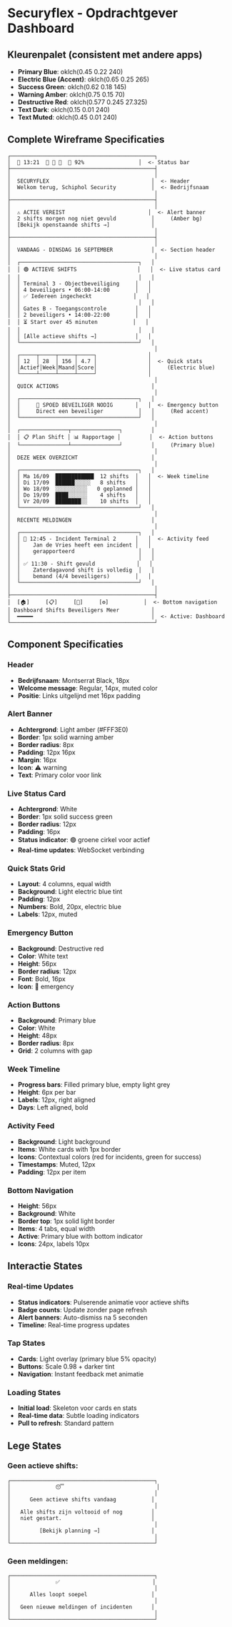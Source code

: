 # Securyflex - Opdrachtgever Dashboard

## Kleurenpalet (consistent met andere apps)
- **Primary Blue**: oklch(0.45 0.22 240)
- **Electric Blue (Accent)**: oklch(0.65 0.25 265)
- **Success Green**: oklch(0.62 0.18 145)
- **Warning Amber**: oklch(0.75 0.15 70)
- **Destructive Red**: oklch(0.577 0.245 27.325)
- **Text Dark**: oklch(0.15 0.01 240)
- **Text Muted**: oklch(0.45 0.01 240)

## Complete Wireframe Specificaties

```
┌─────────────────────────────────────────────┐
│  📍 13:21  📶 📶 📶  🔋 92%                 │  <- Status bar
├─────────────────────────────────────────────┤
│                                             │
│  SECURYFLEX                                │  <- Header
│  Welkom terug, Schiphol Security           │  <- Bedrijfsnaam
│                                             │
├─────────────────────────────────────────────┤
│                                             │
│  ⚠️ ACTIE VEREIST                          │  <- Alert banner
│  2 shifts morgen nog niet gevuld           │     (Amber bg)
│  [Bekijk openstaande shifts →]             │
│                                             │
├─────────────────────────────────────────────┤
│                                             │
│  VANDAAG - DINSDAG 16 SEPTEMBER            │  <- Section header
│                                             │
│  ┌─────────────────────────────────────┐   │
│  │ 🟢 ACTIEVE SHIFTS                   │   │  <- Live status card
│  │                                     │   │
│  │ Terminal 3 - Objectbeveiliging     │   │
│  │ 4 beveiligers • 06:00-14:00        │   │
│  │ ✅ Iedereen ingecheckt             │   │
│  │                                     │   │
│  │ Gates B - Toegangscontrole         │   │
│  │ 2 beveiligers • 14:00-22:00        │   │
│  │ ⏳ Start over 45 minuten           │   │
│  │                                     │   │
│  │ [Alle actieve shifts →]            │   │
│  └─────────────────────────────────────┘   │
│                                             │
│  ┌─────┬─────┬─────┬─────┐                │
│  │ 12  │ 28  │ 156 │ 4.7 │                │  <- Quick stats
│  │Actief│Week│Maand│Score│                │     (Electric blue)
│  └─────┴─────┴─────┴─────┘                │
│                                             │
│  QUICK ACTIONS                             │
│                                             │
│  ┌─────────────────────────────────────┐   │
│  │     🚨 SPOED BEVEILIGER NODIG       │   │  <- Emergency button
│  │     Direct een beveiliger           │   │     (Red accent)
│  └─────────────────────────────────────┘   │
│                                             │
│  ┌───────────────┬───────────────┐         │
│  │ 📋 Plan Shift │ 📊 Rapportage │         │  <- Action buttons
│  └───────────────┴───────────────┘         │     (Primary blue)
│                                             │
│  DEZE WEEK OVERZICHT                       │
│                                             │
│  ┌─────────────────────────────────────┐   │
│  │ Ma 16/09  ████████████  12 shifts  │   │  <- Week timeline
│  │ Di 17/09  ██████░░░░░   8 shifts   │   │
│  │ Wo 18/09  ░░░░░░░░░░   0 geplanned │   │
│  │ Do 19/09  ████░░░░░░    4 shifts   │   │
│  │ Vr 20/09  ████████░░    10 shifts  │   │
│  └─────────────────────────────────────┘   │
│                                             │
│  RECENTE MELDINGEN                         │
│                                             │
│  ┌─────────────────────────────────────┐   │
│  │ 🔴 12:45 - Incident Terminal 2      │   │  <- Activity feed
│  │    Jan de Vries heeft een incident │   │
│  │    gerapporteerd                    │   │
│  │                                     │   │
│  │ ✅ 11:30 - Shift gevuld             │   │
│  │    Zaterdagavond shift is volledig  │   │
│  │    bemand (4/4 beveiligers)        │   │
│  └─────────────────────────────────────┘   │
│                                             │
├─────────────────────────────────────────────┤
│  [🏠]     [📋]     [👥]     [⚙️]           │  <- Bottom navigation
│ Dashboard Shifts Beveiligers Meer          │
│  ━━━━━                                     │  <- Active: Dashboard
└─────────────────────────────────────────────┘
```

## Component Specificaties

### Header
- **Bedrijfsnaam**: Montserrat Black, 18px
- **Welcome message**: Regular, 14px, muted color
- **Positie**: Links uitgelijnd met 16px padding

### Alert Banner
- **Achtergrond**: Light amber (#FFF3E0)
- **Border**: 1px solid warning amber
- **Border radius**: 8px
- **Padding**: 12px 16px
- **Margin**: 16px
- **Icon**: ⚠️ warning
- **Text**: Primary color voor link

### Live Status Card
- **Achtergrond**: White
- **Border**: 1px solid success green
- **Border radius**: 12px
- **Padding**: 16px
- **Status indicator**: 🟢 groene cirkel voor actief
- **Real-time updates**: WebSocket verbinding

### Quick Stats Grid
- **Layout**: 4 columns, equal width
- **Background**: Light electric blue tint
- **Padding**: 12px
- **Numbers**: Bold, 20px, electric blue
- **Labels**: 12px, muted

### Emergency Button
- **Background**: Destructive red
- **Color**: White text
- **Height**: 56px
- **Border radius**: 12px
- **Font**: Bold, 16px
- **Icon**: 🚨 emergency

### Action Buttons
- **Background**: Primary blue
- **Color**: White
- **Height**: 48px
- **Border radius**: 8px
- **Grid**: 2 columns with gap

### Week Timeline
- **Progress bars**: Filled primary blue, empty light grey
- **Height**: 6px per bar
- **Labels**: 12px, right aligned
- **Days**: Left aligned, bold

### Activity Feed
- **Background**: Light background
- **Items**: White cards with 1px border
- **Icons**: Contextual colors (red for incidents, green for success)
- **Timestamps**: Muted, 12px
- **Padding**: 12px per item

### Bottom Navigation
- **Height**: 56px
- **Background**: White
- **Border top**: 1px solid light border
- **Items**: 4 tabs, equal width
- **Active**: Primary blue with bottom indicator
- **Icons**: 24px, labels 10px

## Interactie States

### Real-time Updates
- **Status indicators**: Pulserende animatie voor actieve shifts
- **Badge counts**: Update zonder page refresh
- **Alert banners**: Auto-dismiss na 5 seconden
- **Timeline**: Real-time progress updates

### Tap States
- **Cards**: Light overlay (primary blue 5% opacity)
- **Buttons**: Scale 0.98 + darker tint
- **Navigation**: Instant feedback met animatie

### Loading States
- **Initial load**: Skeleton voor cards en stats
- **Real-time data**: Subtle loading indicators
- **Pull to refresh**: Standard pattern

## Lege States

### Geen actieve shifts:
```
┌─────────────────────────────────────────────┐
│              😴                             │
│                                             │
│      Geen actieve shifts vandaag           │
│                                             │
│   Alle shifts zijn voltooid of nog         │
│   niet gestart.                            │
│                                             │
│         [Bekijk planning →]                │
│                                             │
└─────────────────────────────────────────────┘
```

### Geen meldingen:
```
┌─────────────────────────────────────────────┐
│              ✅                             │
│                                             │
│      Alles loopt soepel                    │
│                                             │
│   Geen nieuwe meldingen of incidenten      │
│                                             │
└─────────────────────────────────────────────┘
```